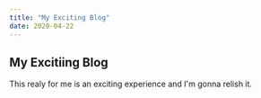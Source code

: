 ```yaml
---
title: "My Exciting Blog"
date: 2020-04-22
---
```


## My Excitiing Blog

This realy for me is an exciting experience and I'm gonna relish it.
